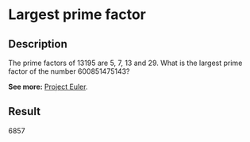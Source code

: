 # Largest prime factor

## Description

The prime factors of 13195 are 5, 7, 13 and 29.
What is the largest prime factor of the number 600851475143?

**See more:** [Project Euler](https://projecteuler.net/problem=3).

## Result

6857